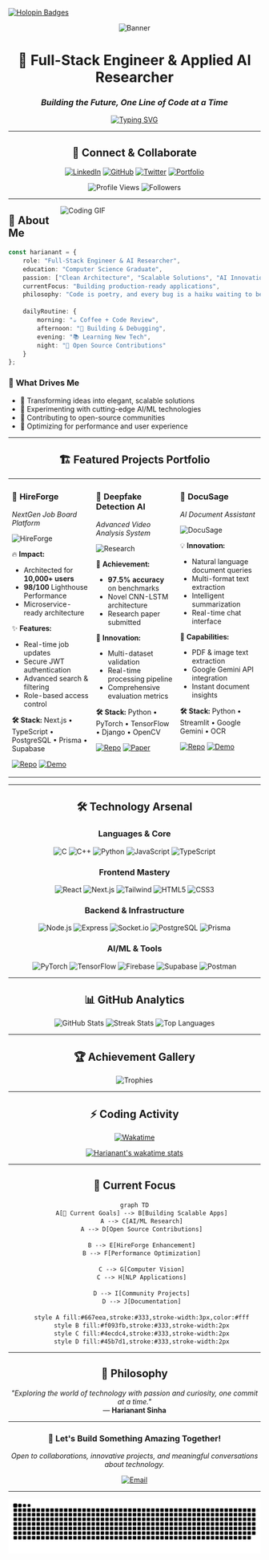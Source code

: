 [![Holopin Badges](https://holopin.me/hsinha11)](https://holopin.io/@hsinha11)

<div align="center">
  
![Banner](https://capsule-render.vercel.app/api?type=waving&height=400&color=0:667eea,50:764ba2,100:f093fb&text=Harianant%20Sinha&reversal=false&textBg=false&fontAlignY=40&animation=fadeIn&strokeWidth=2&fontSize=60&fontColor=ffffff&stroke=ffffff)

</div>

<div align="center">
  
# 🚀 Full-Stack Engineer & Applied AI Researcher
### *Building the Future, One Line of Code at a Time*

[![Typing SVG](https://readme-typing-svg.herokuapp.com?font=Fira+Code&size=22&duration=3000&pause=1000&color=667EEA&center=true&vCenter=true&multiline=true&width=600&height=100&lines=Welcome+to+my+digital+universe!;Crafting+scalable+solutions;Exploring+AI+frontiers;Always+learning%2C+always+building)](https://git.io/typing-svg)

</div>

---

<div align="center">

## 🌌 **Connect & Collaborate**

[![LinkedIn](https://img.shields.io/badge/LinkedIn-0077B5?style=for-the-badge&logo=linkedin&logoColor=white&labelColor=0077B5)](https://www.linkedin.com/in/harianantsinha/)
[![GitHub](https://img.shields.io/badge/GitHub-100000?style=for-the-badge&logo=github&logoColor=white&labelColor=181717)](https://github.com/HSinha11)
[![Twitter](https://img.shields.io/badge/Twitter-1DA1F2?style=for-the-badge&logo=twitter&logoColor=white&labelColor=1DA1F2)](https://x.com/HarianantS)
[![Portfolio](https://img.shields.io/badge/Portfolio-FF5722?style=for-the-badge&logo=firefox&logoColor=white&labelColor=FF5722)](#)

![Profile Views](https://komarev.com/ghpvc/?username=Hsinha11&color=667eea&style=for-the-badge&label=Profile+Views)
![Followers](https://img.shields.io/github/followers/HSinha11?style=for-the-badge&color=764ba2&labelColor=667eea)

</div>

---

<img align="right" alt="Coding GIF" width="400" src="https://media.giphy.com/media/qgQUggAC3Pfv687qPC/giphy.gif">

## 🧠 **About Me**

```typescript
const harianant = {
    role: "Full-Stack Engineer & AI Researcher",
    education: "Computer Science Graduate",
    passion: ["Clean Architecture", "Scalable Solutions", "AI Innovation"],
    currentFocus: "Building production-ready applications",
    philosophy: "Code is poetry, and every bug is a haiku waiting to be fixed",
    
    dailyRoutine: {
        morning: "☕ Coffee + Code Review",
        afternoon: "🔨 Building & Debugging", 
        evening: "📚 Learning New Tech",
        night: "🌙 Open Source Contributions"
    }
};
```

### 🎯 **What Drives Me**
- 🔮 Transforming ideas into elegant, scalable solutions
- 🧪 Experimenting with cutting-edge AI/ML technologies  
- 🌱 Contributing to open-source communities
- 🚀 Optimizing for performance and user experience

---

<div align="center">

## 🏗️ **Featured Projects Portfolio**

</div>

<table>
<tr>
<td width="33%" valign="top">

### 🎯 **HireForge**
*NextGen Job Board Platform*

![HireForge](https://img.shields.io/badge/Status-Production%20Ready-brightgreen?style=flat-square)

🔥 **Impact:**
- Architected for **10,000+ users**
- **98/100** Lighthouse Performance
- Microservice-ready architecture

✨ **Features:**
- Real-time job updates
- Secure JWT authentication  
- Advanced search & filtering
- Role-based access control

**🛠️ Stack:** Next.js • TypeScript • PostgreSQL • Prisma • Supabase

[![Repo](https://img.shields.io/badge/Code-GitHub-181717?style=flat-square&logo=github)](https://github.com/Hsinha11/HireForge)
[![Demo](https://img.shields.io/badge/Live-Demo-00C7B7?style=flat-square&logo=vercel)](https://hireforge-new.vercel.app/)

</td>
<td width="33%" valign="top">

### 🤖 **Deepfake Detection AI**
*Advanced Video Analysis System*

![Research](https://img.shields.io/badge/Status-Research%20Complete-blue?style=flat-square)

🎯 **Achievement:**
- **97.5% accuracy** on benchmarks
- Novel CNN-LSTM architecture
- Research paper submitted

🔬 **Innovation:**
- Multi-dataset validation
- Real-time processing pipeline
- Comprehensive evaluation metrics

**🛠️ Stack:** Python • PyTorch • TensorFlow • Django • OpenCV

[![Repo](https://img.shields.io/badge/Code-GitHub-181717?style=flat-square&logo=github)](https://github.com/Hsinha11/Deepfake_detection_using_deep_learning)
[![Paper](https://img.shields.io/badge/Research-Paper-FF6B6B?style=flat-square&logo=adobeacrobatreader)](#)

</td>
<td width="33%" valign="top">

### 📄 **DocuSage**
*AI Document Assistant*

![DocuSage](https://img.shields.io/badge/Status-Live-success?style=flat-square)

💡 **Innovation:**
- Natural language document queries
- Multi-format text extraction
- Intelligent summarization
- Real-time chat interface

🌟 **Capabilities:**
- PDF & image text extraction
- Google Gemini API integration
- Instant document insights

**🛠️ Stack:** Python • Streamlit • Google Gemini • OCR

[![Repo](https://img.shields.io/badge/Code-GitHub-181717?style=flat-square&logo=github)](https://github.com/Hsinha11/DocuSage-AI-Document-Assistant)
[![Demo](https://img.shields.io/badge/Try-Live-4285F4?style=flat-square&logo=streamlit)](https://docusage.streamlit.app/)

</td>
</tr>
</table>

---

<div align="center">

## 🛠️ **Technology Arsenal**

</div>

<div align="center">

### **Languages & Core**
![C](https://img.shields.io/badge/C-A8B9CC?style=for-the-badge&logo=c&logoColor=black)
![C++](https://img.shields.io/badge/C++-00599C?style=for-the-badge&logo=cplusplus&logoColor=white)
![Python](https://img.shields.io/badge/Python-FFD43B?style=for-the-badge&logo=python&logoColor=blue)
![JavaScript](https://img.shields.io/badge/JavaScript-F7DF1E?style=for-the-badge&logo=javascript&logoColor=black)
![TypeScript](https://img.shields.io/badge/TypeScript-3178C6?style=for-the-badge&logo=typescript&logoColor=white)

### **Frontend Mastery**
![React](https://img.shields.io/badge/React-61DAFB?style=for-the-badge&logo=react&logoColor=black)
![Next.js](https://img.shields.io/badge/Next.js-000000?style=for-the-badge&logo=nextdotjs&logoColor=white)
![Tailwind](https://img.shields.io/badge/Tailwind_CSS-38B2AC?style=for-the-badge&logo=tailwind-css&logoColor=white)
![HTML5](https://img.shields.io/badge/HTML5-E34F26?style=for-the-badge&logo=html5&logoColor=white)
![CSS3](https://img.shields.io/badge/CSS3-1572B6?style=for-the-badge&logo=css3&logoColor=white)

### **Backend & Infrastructure**
![Node.js](https://img.shields.io/badge/Node.js-339933?style=for-the-badge&logo=nodedotjs&logoColor=white)
![Express](https://img.shields.io/badge/Express-000000?style=for-the-badge&logo=express&logoColor=white)
![Socket.io](https://img.shields.io/badge/Socket.io-010101?style=for-the-badge&logo=socketdotio&logoColor=white)
![PostgreSQL](https://img.shields.io/badge/PostgreSQL-4169E1?style=for-the-badge&logo=postgresql&logoColor=white)
![Prisma](https://img.shields.io/badge/Prisma-2D3748?style=for-the-badge&logo=prisma&logoColor=white)

### **AI/ML & Tools**
![PyTorch](https://img.shields.io/badge/PyTorch-EE4C2C?style=for-the-badge&logo=pytorch&logoColor=white)
![TensorFlow](https://img.shields.io/badge/TensorFlow-FF6F00?style=for-the-badge&logo=tensorflow&logoColor=white)
![Firebase](https://img.shields.io/badge/Firebase-FFCA28?style=for-the-badge&logo=firebase&logoColor=black)
![Supabase](https://img.shields.io/badge/Supabase-3FCF8E?style=for-the-badge&logo=supabase&logoColor=white)
![Postman](https://img.shields.io/badge/Postman-FF6C37?style=for-the-badge&logo=postman&logoColor=white)

</div>

---

<div align="center">

## 📊 **GitHub Analytics**

<img width="49%" src="https://github-readme-stats.vercel.app/api?username=Hsinha11&show_icons=true&theme=tokyonight&hide_border=true&bg_color=0D1117&title_color=667eea&icon_color=f093fb&text_color=c9d1d9" alt="GitHub Stats"/>
<img width="49%" src="https://github-readme-streak-stats.herokuapp.com/?user=Hsinha11&theme=tokyonight&hide_border=true&background=0D1117&stroke=667eea&ring=f093fb&fire=667eea&currStreakLabel=f093fb" alt="Streak Stats"/>

<img width="60%" src="https://github-readme-stats.vercel.app/api/top-langs/?username=Hsinha11&theme=tokyonight&layout=compact&hide_border=true&bg_color=0D1117&title_color=667eea&text_color=c9d1d9" alt="Top Languages"/>

</div>

---

<div align="center">

## 🏆 **Achievement Gallery**

![Trophies](https://github-profile-trophy.vercel.app/?username=Hsinha11&theme=discord&no-frame=true&no-bg=true&margin-w=5&column=7&rank=SECRET,SSS,SS,S,AAA,AA,A)

</div>

---

<div align="center">

## ⚡ **Coding Activity**

[![Wakatime](https://wakatime.com/badge/user/05bebc06-1606-4c63-837a-90cc701eec10.svg?style=for-the-badge)](https://wakatime.com/@05bebc06-1606-4c63-837a-90cc701eec10)

[![Harianant's wakatime stats](https://github-readme-stats.vercel.app/api/wakatime?username=HarianantSinha&theme=tokyonight&hide_border=true&bg_color=0D1117&title_color=667eea&text_color=c9d1d9)](https://github.com/anuraghazra/github-readme-stats)

</div>

---

<div align="center">

## 🌟 **Current Focus**

```mermaid
graph TD
    A[🎯 Current Goals] --> B[Building Scalable Apps]
    A --> C[AI/ML Research]
    A --> D[Open Source Contributions]
    
    B --> E[HireForge Enhancement]
    B --> F[Performance Optimization]
    
    C --> G[Computer Vision]
    C --> H[NLP Applications]
    
    D --> I[Community Projects]
    D --> J[Documentation]
    
    style A fill:#667eea,stroke:#333,stroke-width:3px,color:#fff
    style B fill:#f093fb,stroke:#333,stroke-width:2px
    style C fill:#4ecdc4,stroke:#333,stroke-width:2px
    style D fill:#45b7d1,stroke:#333,stroke-width:2px
```

</div>

---

<div align="center">

## 💭 **Philosophy**



*"Exploring the world of technology with passion and curiosity, one commit at a time."*  
— **Harianant Sinha**

---

### 🤝 **Let's Build Something Amazing Together!**

*Open to collaborations, innovative projects, and meaningful conversations about technology.*

[![Email](https://img.shields.io/badge/Let's_Talk-667eea?style=for-the-badge&logo=gmail&logoColor=white)](mailto:harianantsinha2003@gmail.com)

---

<img src="https://raw.githubusercontent.com/platane/snk/output/github-contribution-grid-snake-dark.svg" alt="Snake Game"/>

</div>
